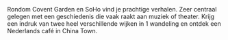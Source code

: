 <div lang="nl">
Rondom Covent Garden en SoHo vind je prachtige verhalen. Zeer centraal gelegen 
met een geschiedenis die vaak raakt aan muziek of theater. Krijg een indruk van twee heel 
verschillende wijken in 1 wandeling en ontdek een Nederlands café in China Town.
</div>
